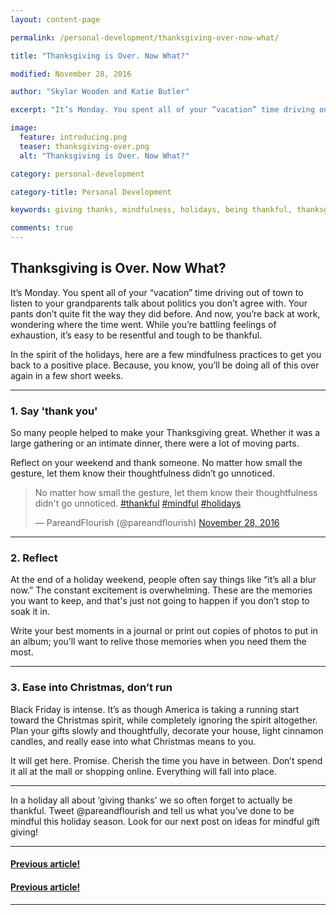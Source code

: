 ```yaml
---
layout: content-page

permalink: /personal-development/thanksgiving-over-now-what/

title: "Thanksgiving is Over. Now What?"

modified: November 28, 2016

author: "Skylar Wooden and Katie Butler"

excerpt: "It’s Monday. You spent all of your “vacation” time driving out of town to listen to your grandparents talk about politics you don’t agree with. Your pants don’t quite fit the way they did before. And now, you’re back at work, wondering where the time went."

image:
  feature: introducing.png
  teaser: thanksgiving-over.png
  alt: "Thanksgiving is Over. Now What?"

category: personal-development

category-title: Personal Development

keywords: giving thanks, mindfulness, holidays, being thankful, thanksgiving

comments: true
---
```


## Thanksgiving is Over. Now What?
It’s Monday. You spent all of your “vacation” time driving out of town to listen to your grandparents talk about politics you don’t agree with. Your pants don’t quite fit the way they did before. And now, you’re back at work, wondering where the time went. While you’re battling feelings of exhaustion, it’s easy to be resentful and tough to be thankful.   


In the spirit of the holidays, here are a few mindfulness practices to get you back to a positive place. Because, you know, you’ll be doing all of this over again in a few short weeks. 

<hr class="secondary">

### 1. Say 'thank you'
So many people helped to make your Thanksgiving great. Whether it was a large gathering or an intimate dinner, there were a lot of moving parts. 


Reflect on your weekend and thank someone. No matter how small the gesture, let them know their thoughtfulness didn’t go unnoticed. 

<blockquote class="twitter-tweet tw-align-center" data-lang="en"><p lang="en" dir="ltr">No matter how small the gesture, let them know their thoughtfulness didn&#39;t go unnoticed. <a href="https://twitter.com/hashtag/thankful?src=hash">#thankful</a> <a href="https://twitter.com/hashtag/mindful?src=hash">#mindful</a> <a href="https://twitter.com/hashtag/holidays?src=hash">#holidays</a></p>&mdash; PareandFlourish (@pareandflourish) <a href="https://twitter.com/pareandflourish/status/803264326836568065">November 28, 2016</a></blockquote>
<script async src="//platform.twitter.com/widgets.js" charset="utf-8"></script>

<hr class="secondary">

### 2. Reflect
At the end of a holiday weekend, people often say things like “it’s all a blur now.” The constant excitement is overwhelming. These are the memories you want to keep, and that's just not going to happen if you don’t stop to soak it in. 


Write your best moments in a journal or print out copies of photos to put in an album; you’ll want to relive those memories when you need them the most.

<hr class="secondary">

### 3. Ease into Christmas, don’t run
Black Friday is intense. It’s as though America is taking a running start toward the Christmas spirit, while completely ignoring the spirit altogether. Plan your gifts slowly and thoughtfully, decorate your house, light cinnamon candles, and really ease into what Christmas means to you. 


It will get here. Promise. Cherish the time you have in between. Don’t spend it all at the mall or shopping online. Everything will fall into place. 

<hr class="secondary">

In a holiday all about ‘giving thanks’ we so often forget to actually be thankful. Tweet @pareandflourish and tell us what you’ve done to be mindful this holiday season. Look for our next post on ideas for mindful gift giving! 

<hr class="primary">

<div class="row paginate"> <!-- "pagination" -->
	<div class="col-xs-6">
		<a href="{{site.url}}/personal-development/comfortable-being-uncomfortable/"><h4>Previous article!</h4></a>
	</div>
	<div class="col-xs-6">
		<a href="{{site.url}}/personal-development/gift-giving-with-purpose//"><h4>Previous article!</h4></a>
	</div>
</div> <!-- close "pagination" -->

<hr class="primary">